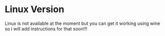 # Linux Version

Linux is not available at the moment but you can get it working using wine so i will add instructions for that soon!!!